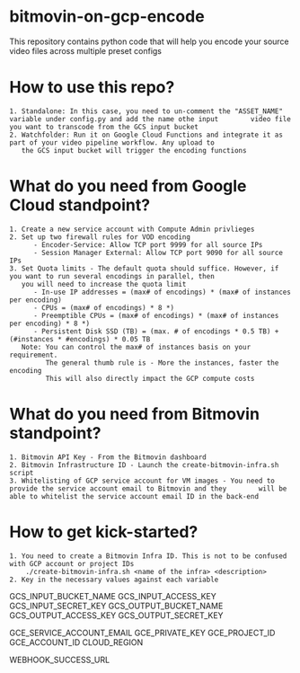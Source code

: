 # bitmovin-on-gcp-encode
This repository contains python code that will help you encode your source video files across multiple preset configs

# How to use this repo?
    1. Standalone: In this case, you need to un-comment the "ASSET_NAME" variable under config.py and add the name othe input        video file you want to transcode from the GCS input bucket
    2. Watchfolder: Run it on Google Cloud Functions and integrate it as part of your video pipeline workflow. Any upload to
       the GCS input bucket will trigger the encoding functions

# What do you need from Google Cloud standpoint? 
    1. Create a new service account with Compute Admin privlieges
    2. Set up two firewall rules for VOD encoding
          - Encoder-Service: Allow TCP port 9999 for all source IPs
          - Session Manager External: Allow TCP port 9090 for all source IPs
    3. Set Quota limits - The default quota should suffice. However, if you want to run several encodings in parallel, then
       you will need to increase the quota limit
          - In-use IP addresses = (max# of encodings) * (max# of instances per encoding)
          - CPUs = (max# of encodings) * 8 *)
          - Preemptible CPUs = (max# of encodings) * (max# of instances per encoding) * 8 *)
          - Persistent Disk SSD (TB) = (max. # of encodings * 0.5 TB) + (#instances * #encodings) * 0.05 TB
       Note: You can control the max# of instances basis on your requirement. 
             The general thumb rule is - More the instances, faster the encoding
             This will also directly impact the GCP compute costs
             
# What do you need from Bitmovin standpoint?  
    1. Bitmovin API Key - From the Bitmovin dashboard
    2. Bitmovin Infrastructure ID - Launch the create-bitmovin-infra.sh script
    3. Whitelisting of GCP service account for VM images - You need to provide the service account email to Bitmovin and they        will be able to whitelist the service account email ID in the back-end

# How to get kick-started? 
    1. You need to create a Bitmovin Infra ID. This is not to be confused with GCP account or project IDs
        ./create-bitmovin-infra.sh <name of the infra> <description> 
    2. Key in the necessary values against each variable 
   

GCS_INPUT_BUCKET_NAME
GCS_INPUT_ACCESS_KEY
GCS_INPUT_SECRET_KEY 
GCS_OUTPUT_BUCKET_NAME
GCS_OUTPUT_ACCESS_KEY
GCS_OUTPUT_SECRET_KEY

GCE_SERVICE_ACCOUNT_EMAIL
GCE_PRIVATE_KEY
GCE_PROJECT_ID
GCE_ACCOUNT_ID 
CLOUD_REGION

WEBHOOK_SUCCESS_URL
